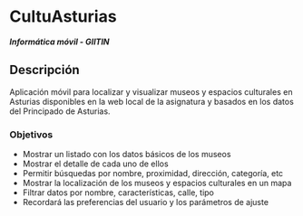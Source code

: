 # CultuAsturias 
***Informática móvil - GIITIN***

## Descripción
Aplicación móvil para localizar y visualizar museos y espacios culturales en Asturias disponibles en la web local de la asignatura y basados en los datos del Principado de Asturias.

### Objetivos
- Mostrar un listado con los datos básicos de los museos
- Mostrar el detalle de cada uno de ellos
- Permitir búsquedas por nombre, proximidad, dirección, categoría, etc
- Mostrar la localización de los museos y espacios culturales en un mapa
- Filtrar datos por nombre, características, calle, tipo
- Recordará las preferencias del usuario y los parámetros de ajuste
